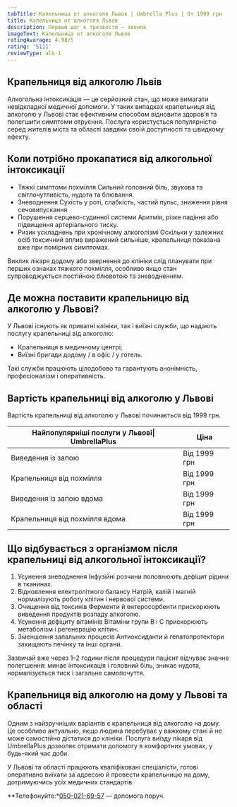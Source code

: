 ```yaml
---
tabTitle: Капельница от алкоголя Львов | Umbrella Plus | От 1999 грн
title: Капельница от алкоголя Львов
description: Первый шаг к трезвости — звонок
imageText: Капельница от алкоголя Львов
ratingAvarage: 4.98/5
rating: '5111'
reviewType: alk-1
---
```


## Крапельниця від алкоголю Львів

Алкогольна інтоксикація — це серйозний стан, що може вимагати невідкладної медичної допомоги. У таких випадках крапельниця від алкоголю у Львові стає ефективним способом відновити здоров’я та полегшити симптоми отруєння. Послуга користується популярністю серед жителів міста та області завдяки своїй доступності та швидкому ефекту.

## Коли потрібно прокапатися від алкогольної інтоксикації

* Тяжкі симптоми похмілля
  Сильний головний біль, звукова та світлочутливість, нудота та блювання.
* Зневоднення
  Сухість у роті, слабкість, частий пульс, зниження рівня сечовипускання
* Порушення серцево-судинної системи
  Аритмія, різке падіння або підвищення артеріального тиску.
* Ризик ускладнень при хронічному алкоголізмі
  Оскільки у залежних осіб токсичний вплив виражений сильніше, крапельниця показана вже при помірних симптомах.

Виклик лікаря додому або звернення до клініки слід планувати при перших ознаках тяжкого похмілля, особливо якщо стан супроводжується постійною блювотою та зневодненням.

## Де можна поставити крапельницю від алкоголю у Львові?

У Львові існують як приватні клініки, так і виїзні служби, що надають послугу крапельниці від алкоголю:

* Крапельниця в медичному центрі;
* Виїзні бригади додому / в офіс / у готель.

Такі служби працюють цілодобово та гарантують анонімність, професіоналізм і оперативність.

## Вартість крапельниці від алкоголю у Львові

Вартість крапельниці від алкоголю у Львові починається від 1999 грн.

| Найпопулярніші послуги у Львові\| UmbrellaPlus | Ціна         |
| ---------------------------------------------- | ------------ |
| Виведення із запою                             | Від 1999 грн |
| Крапельниця від похмілля                       | Від 1999 грн |
| Виведення із запою вдома                       | Від 1999 грн |
| Крапельниця від похмілля вдома                 | Від 1999 грн |

## Що відбувається з організмом після крапельниці від алкогольної інтоксикації?

1. Усунення зневоднення
   Інфузійні розчини поповнюють дефіцит рідини в тканинах.
2. Відновлення електролітного балансу
   Натрій, калій і магній нормалізують роботу клітин і нервової системи.
3. Очищення від токсинів
   Ферменти й ентеросорбенти прискорюють виведення продуктів розпаду алкоголю.
4. Усунення дефіциту вітамінів
   Вітаміни групи B і C прискорюють метаболізм і регенерацію клітин.
5. Зменшення запальних процесів
   Антиоксиданти й гепатопротектори захищають печінку та інші органи.

Зазвичай вже через 1–2 години після процедури пацієнт відчуває значне полегшення: минає інтоксикація і головний біль, зникає нудота, нормалізується тиск і загальне самопочуття.

## Крапельниця від алкоголю на дому у Львові та області

Одним з найзручніших варіантів є крапельниця від алкоголю на дому. Це особливо актуально, якщо людина перебуває у важкому стані й не може самостійно дістатися до клініки. Послуга виїзду лікаря від UmbrellaPlus дозволяє отримати допомогу в комфортних умовах, у будь-який час доби.

У Львові та області працюють кваліфіковані спеціалісти, готові оперативно виїхати за адресою й провести крапельницю на дому, дотримуючись усіх медичних стандартів.

\*\*Телефонуйте:\*[050-021-69-57](tel:0500216957) — допомога поруч.
